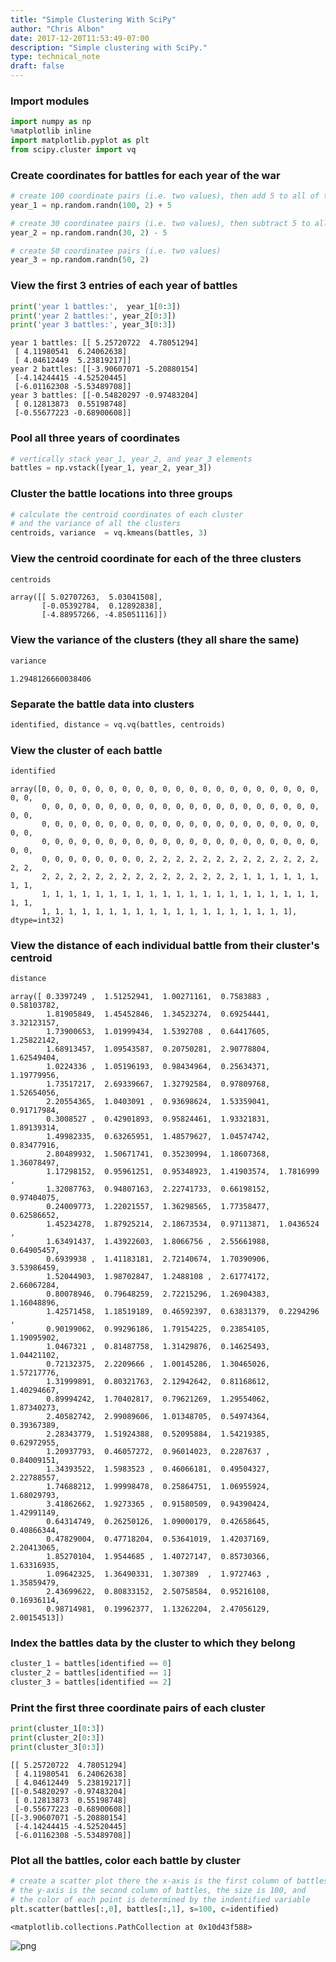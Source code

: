 ```yaml
---
title: "Simple Clustering With SciPy"
author: "Chris Albon"
date: 2017-12-20T11:53:49-07:00
description: "Simple clustering with SciPy."
type: technical_note
draft: false
---
```

### Import modules


```python
import numpy as np
%matplotlib inline
import matplotlib.pyplot as plt
from scipy.cluster import vq
```

### Create coordinates for battles for each year of the war


```python
# create 100 coordinate pairs (i.e. two values), then add 5 to all of them
year_1 = np.random.randn(100, 2) + 5

# create 30 coordinatee pairs (i.e. two values), then subtract 5 to all of them
year_2 = np.random.randn(30, 2) - 5

# create 50 coordinatee pairs (i.e. two values)
year_3 = np.random.randn(50, 2)
```

### View the first 3 entries of each year of battles


```python
print('year 1 battles:',  year_1[0:3])
print('year 2 battles:', year_2[0:3])
print('year 3 battles:', year_3[0:3])
```

    year 1 battles: [[ 5.25720722  4.78051294]
     [ 4.11980541  6.24062638]
     [ 4.04612449  5.23819217]]
    year 2 battles: [[-3.90607071 -5.20880154]
     [-4.14244415 -4.52520445]
     [-6.01162308 -5.53489708]]
    year 3 battles: [[-0.54820297 -0.97483204]
     [ 0.12813873  0.55198748]
     [-0.55677223 -0.68900608]]


### Pool all three years of coordinates


```python
# vertically stack year_1, year_2, and year_3 elements
battles = np.vstack([year_1, year_2, year_3])
```

### Cluster the battle locations into three groups


```python
# calculate the centroid coordinates of each cluster 
# and the variance of all the clusters
centroids, variance  = vq.kmeans(battles, 3)
```

### View the centroid coordinate for each of the three clusters


```python
centroids
```




    array([[ 5.02707263,  5.03041508],
           [-0.05392784,  0.12892838],
           [-4.88957266, -4.85051116]])



### View the variance of the clusters (they all share the same)


```python
variance
```




    1.2948126660038406



### Separate the battle data into clusters


```python
identified, distance = vq.vq(battles, centroids)
```

### View the cluster of each battle


```python
identified
```




    array([0, 0, 0, 0, 0, 0, 0, 0, 0, 0, 0, 0, 0, 0, 0, 0, 0, 0, 0, 0, 0, 0, 0,
           0, 0, 0, 0, 0, 0, 0, 0, 0, 0, 0, 0, 0, 0, 0, 0, 0, 0, 0, 0, 0, 0, 0,
           0, 0, 0, 0, 0, 0, 0, 0, 0, 0, 0, 0, 0, 0, 0, 0, 0, 0, 0, 0, 0, 0, 0,
           0, 0, 0, 0, 0, 0, 0, 0, 0, 0, 0, 0, 0, 0, 0, 0, 0, 0, 0, 0, 0, 0, 0,
           0, 0, 0, 0, 0, 0, 0, 0, 2, 2, 2, 2, 2, 2, 2, 2, 2, 2, 2, 2, 2, 2, 2,
           2, 2, 2, 2, 2, 2, 2, 2, 2, 2, 2, 2, 2, 2, 2, 1, 1, 1, 1, 1, 1, 1, 1,
           1, 1, 1, 1, 1, 1, 1, 1, 1, 1, 1, 1, 1, 1, 1, 1, 1, 1, 1, 1, 1, 1, 1,
           1, 1, 1, 1, 1, 1, 1, 1, 1, 1, 1, 1, 1, 1, 1, 1, 1, 1, 1], dtype=int32)



### View the distance of each individual battle from their cluster's centroid


```python
distance
```




    array([ 0.3397249 ,  1.51252941,  1.00271161,  0.7583883 ,  0.58103782,
            1.81905849,  1.45452846,  1.34523274,  0.69254441,  3.32123157,
            1.73900653,  1.01999434,  1.5392708 ,  0.64417605,  1.25822142,
            1.68913457,  1.09543587,  0.20750281,  2.90778804,  1.62549404,
            1.0224336 ,  1.05196193,  0.98434964,  0.25634371,  1.19779956,
            1.73517217,  2.69339667,  1.32792584,  0.97809768,  1.52654056,
            2.20554365,  1.0403091 ,  0.93698624,  1.53359041,  0.91717984,
            0.3008527 ,  0.42901893,  0.95824461,  1.93321831,  1.89139314,
            1.49982335,  0.63265951,  1.48579627,  1.04574742,  0.83477916,
            2.80489932,  1.50671741,  0.35230994,  1.18607368,  1.36078497,
            1.17298152,  0.95961251,  0.95348923,  1.41903574,  1.7816999 ,
            1.32087763,  0.94807163,  2.22741733,  0.66198152,  0.97404075,
            0.24009773,  1.22021557,  1.36298565,  1.77358477,  0.62586652,
            1.45234278,  1.87925214,  2.18673534,  0.97113871,  1.0436524 ,
            1.63491437,  1.43922603,  1.8066756 ,  2.55661988,  0.64905457,
            0.6939938 ,  1.41183181,  2.72140674,  1.70390906,  3.53986459,
            1.52044903,  1.98702847,  1.2488108 ,  2.61774172,  2.66067284,
            0.80078946,  0.79648259,  2.72215296,  1.26904383,  1.16048896,
            1.42571458,  1.18519189,  0.46592397,  0.63831379,  0.2294296 ,
            0.90199062,  0.99296186,  1.79154225,  0.23854105,  1.19095902,
            1.0467321 ,  0.81487758,  1.31429876,  0.14625493,  1.04421102,
            0.72132375,  2.2209666 ,  1.00145286,  1.30465026,  1.57217776,
            1.31999891,  0.80321763,  2.12942642,  0.81168612,  1.40294667,
            0.89994242,  1.70402817,  0.79621269,  1.29554062,  1.87340273,
            2.40582742,  2.99089606,  1.01348705,  0.54974364,  0.39367389,
            2.28343779,  1.51924388,  0.52095884,  1.54219385,  0.62972955,
            1.20937793,  0.46057272,  0.96014023,  0.2287637 ,  0.84009151,
            1.34393522,  1.5983523 ,  0.46066181,  0.49504327,  2.22788557,
            1.74688212,  1.99998478,  0.25864751,  1.06955924,  1.68029793,
            3.41862662,  1.9273365 ,  0.91580509,  0.94390424,  1.42991149,
            0.64314749,  0.26250126,  1.09000179,  0.42658645,  0.40866344,
            0.47829004,  0.47718204,  0.53641019,  1.42037169,  2.20413065,
            1.85270104,  1.9544685 ,  1.40727147,  0.85730366,  1.63316935,
            1.09642325,  1.36490331,  1.307389  ,  1.9727463 ,  1.35859479,
            2.43699622,  0.80833152,  2.50758584,  0.95216108,  0.16936114,
            0.98714981,  0.19962377,  1.13262204,  2.47056129,  2.00154513])



### Index the battles data by the cluster to which they belong


```python
cluster_1 = battles[identified == 0]
cluster_2 = battles[identified == 1]
cluster_3 = battles[identified == 2]
```

### Print the first three coordinate pairs of each cluster


```python
print(cluster_1[0:3])
print(cluster_2[0:3])
print(cluster_3[0:3])
```

    [[ 5.25720722  4.78051294]
     [ 4.11980541  6.24062638]
     [ 4.04612449  5.23819217]]
    [[-0.54820297 -0.97483204]
     [ 0.12813873  0.55198748]
     [-0.55677223 -0.68900608]]
    [[-3.90607071 -5.20880154]
     [-4.14244415 -4.52520445]
     [-6.01162308 -5.53489708]]


### Plot all the battles, color each battle by cluster


```python
# create a scatter plot there the x-axis is the first column of battles
# the y-axis is the second column of battles, the size is 100, and
# the color of each point is determined by the indentified variable
plt.scatter(battles[:,0], battles[:,1], s=100, c=identified)
```




    <matplotlib.collections.PathCollection at 0x10d43f588>




![png](scipy_simple_clustering_26_1.png)

